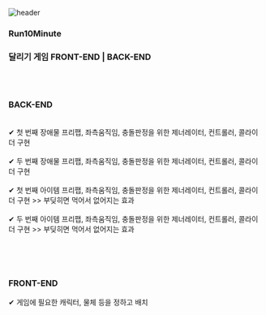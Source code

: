 ![header](https://capsule-render.vercel.app/api?type=wave&color=FA8072&height=300&section=header&text=Run10Minute&fontSize=50)

### Run10Minute 
### 달리기 게임 FRONT-END | BACK-END
<body>
  <br><br>

  <h3>BACK-END</h3><br>
  ✔ 첫 번째 장애물 프리팹, 좌측움직임, 충돌판정을 위한 제너레이터, 컨트롤러, 콜라이더 구현 <br><br>
  ✔ 두 번째 장애물 프리팹, 좌측움직임, 충돌판정을 위한 제너레이터, 컨트롤러, 콜라이더 구현 <br><br>
  ✔ 첫 번째 아이템 프리팹, 좌측움직임, 충돌판정을 위한 제너레이터, 컨트롤러, 콜라이더 구현 >> 부딪히면 먹어서 없어지는 효과 <br><br>
  ✔ 두 번째 아이템 프리팹, 좌측움직임, 충돌판정을 위한 제너레이터, 컨트롤러, 콜라이더 구현 >> 부딪히면 먹어서 없어지는 효과 <br><br>
  
  <br><br>
  
  <h3>FRONT-END</h3>
  ✔ 게임에 필요한 캐릭터, 물체 등을 정하고 배치<BR>

</body>
